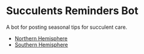 # Succulents Reminders Bot

A bot for posting seasonal tips for succulent care.

- [Northern Hemisphere](https://botsin.space/@succs_north)
- [Southern Hemisphere](https://botsin.space/@succs_south)
